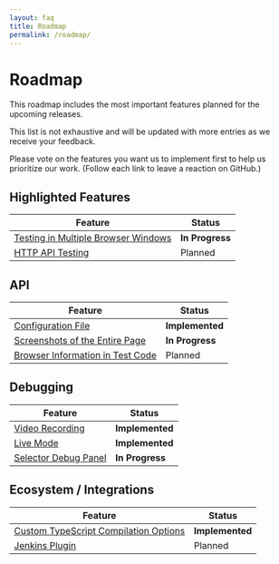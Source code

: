 ```yaml
---
layout: faq
title: Roadmap
permalink: /roadmap/
---
```

# Roadmap

This roadmap includes the most important features planned for the upcoming releases.

This list is not exhaustive and will be updated with more entries as we receive your feedback.

Please vote on the features you want us to implement first to help us prioritize our work. (Follow each link to leave a reaction on GitHub.)

## Highlighted Features

Feature                                                                                           | Status
------------------------------------------------------------------------------------------------- | -------------------
[Testing in Multiple Browser Windows](https://github.com/DevExpress/testcafe/issues/912)          | **In Progress**
[HTTP API Testing](https://github.com/DevExpress/testcafe/issues/4288)                            | Planned

## API

Feature                                                                                           | Status
------------------------------------------------------------------------------------------------- | -------------------
[Configuration File](https://github.com/DevExpress/testcafe/issues/3131)                          | **Implemented**
[Screenshots of the Entire Page](https://github.com/DevExpress/testcafe/issues/1520)              | **In Progress**
[Browser Information in Test Code](https://github.com/DevExpress/testcafe/issues/481)             | Planned

## Debugging

Feature                                                                                           | Status
------------------------------------------------------------------------------------------------- | -------------------
[Video Recording](https://github.com/DevExpress/testcafe/issues/2151)                             | **Implemented**
[Live Mode](https://github.com/DevExpress/testcafe/issues/3215)                                   | **Implemented**
[Selector Debug Panel](https://github.com/DevExpress/testcafe/issues/3244)                        | **In Progress**

## Ecosystem / Integrations

Feature                                                                                           | Status
------------------------------------------------------------------------------------------------- | -------------------
[Custom TypeScript Compilation Options](https://github.com/DevExpress/testcafe/issues/1845)       | **Implemented**
[Jenkins Plugin](https://github.com/DevExpress/testcafe/issues/4289)                              | Planned
